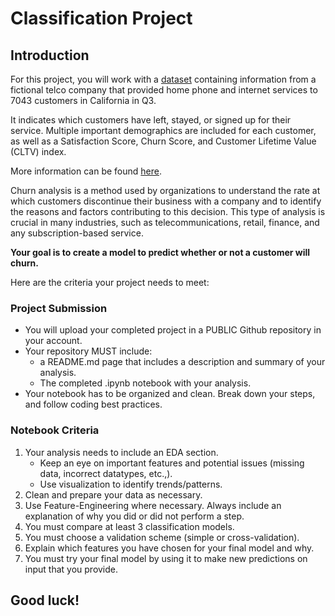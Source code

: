 # Classification Project 

## Introduction
For this project, you will work with a [dataset](churn.xlsx) containing information from a fictional telco company that provided home phone and internet services to 7043 customers in California in Q3. 

It indicates which customers have left, stayed, or signed up for their service. Multiple important demographics are included for each customer, as well as a Satisfaction Score, Churn Score, and Customer Lifetime Value (CLTV) index.

More information can be found [here](https://community.ibm.com/community/user/businessanalytics/blogs/steven-macko/2019/07/11/telco-customer-churn-1113).

Churn analysis is a method used by organizations to understand the rate at which customers discontinue their business with a company and to identify the reasons and factors contributing to this decision. This type of analysis is crucial in many industries, such as telecommunications, retail, finance, and any subscription-based service.

**Your goal is to create a model to predict whether or not a customer will churn.**

Here are the criteria your project needs to meet:

### Project Submission
- You will upload your completed project in a PUBLIC Github repository in your account.
- Your repository MUST include:
    - a README.md page that includes a description and summary of your analysis.
    - The completed .ipynb notebook with your analysis.
- Your notebook has to be organized and clean. Break down your steps, and follow coding best practices.

### Notebook Criteria
1. Your analysis needs to include an EDA section. 
    - Keep an eye on important features and potential issues (missing data, incorrect datatypes, etc.,).
    - Use visualization to identify trends/patterns.
2. Clean and prepare your data as necessary.
3. Use Feature-Engineering where necessary. Always include an explanation of why you did or did not perform a step.
4. You must compare at least 3 classification models.
5. You must choose a validation scheme (simple or cross-validation).
6. Explain which features you have chosen for your final model and why.
7. You must try your final model by using it to make new predictions on input that you provide.

## Good luck!